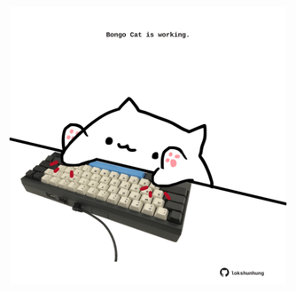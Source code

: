 <!-- built at 13/08/2023, 12:00:55 UTC -->
<p align="center">
  <img width="500" height="500" src="./ReadmeImage.svg">
</p>
